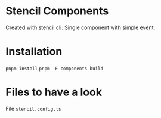 # Stencil Components
Created with stencil cli. Single component with simple event.

# Installation
`pnpm install`
`pnpm -F components build`

# Files to have a look
File `stencil.config.ts`
